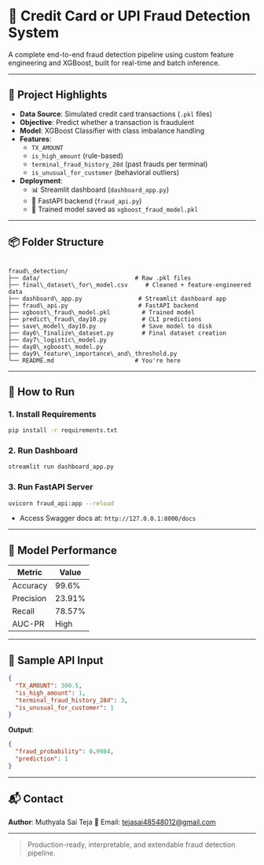 # 🚨 Credit Card or UPI Fraud Detection System

A complete end-to-end fraud detection pipeline using custom feature engineering and XGBoost, built for real-time and batch inference.

---

## 🧠 Project Highlights

- **Data Source**: Simulated credit card transactions (`.pkl` files)
- **Objective**: Predict whether a transaction is fraudulent
- **Model**: XGBoost Classifier with class imbalance handling
- **Features**:
  - `TX_AMOUNT`
  - `is_high_amount` (rule-based)
  - `terminal_fraud_history_28d` (past frauds per terminal)
  - `is_unusual_for_customer` (behavioral outliers)
- **Deployment**:
  - 📊 Streamlit dashboard (`dashboard_app.py`)
  - 🚀 FastAPI backend (`fraud_api.py`)
  - 🧠 Trained model saved as `xgboost_fraud_model.pkl`

---

## 📦 Folder Structure

```

fraud\_detection/
├── data/                           # Raw .pkl files
├── final\_dataset\_for\_model.csv     # Cleaned + feature-engineered data
├── dashboard\_app.py                # Streamlit dashboard app
├── fraud\_api.py                    # FastAPI backend
├── xgboost\_fraud\_model.pkl         # Trained model
├── predict\_fraud\_day10.py          # CLI predictions
├── save\_model\_day10.py             # Save model to disk
├── day6\_finalize\_dataset.py        # Final dataset creation
├── day7\_logistic\_model.py
├── day8\_xgboost\_model.py
├── day9\_feature\_importance\_and\_threshold.py
└── README.md                       # You're here

````

---

## 🚀 How to Run

### 1. Install Requirements
```bash
pip install -r requirements.txt
````

### 2. Run Dashboard

```bash
streamlit run dashboard_app.py
```

### 3. Run FastAPI Server

```bash
uvicorn fraud_api:app --reload
```

* Access Swagger docs at: `http://127.0.0.1:8000/docs`

---

## 🎯 Model Performance

| Metric    | Value  |
| --------- | ------ |
| Accuracy  | 99.6%  |
| Precision | 23.91% |
| Recall    | 78.57% |
| AUC-PR    | High   |

---

## 🧪 Sample API Input

```json
{
  "TX_AMOUNT": 300.5,
  "is_high_amount": 1,
  "terminal_fraud_history_28d": 3,
  "is_unusual_for_customer": 1
}
```

**Output**:

```json
{
  "fraud_probability": 0.9984,
  "prediction": 1
}
```

---

## 📬 Contact

**Author**: Muthyala Sai Teja
📧 Email: [tejasai48548012@gmail.com](mailto:tejasai48548012@gmail.com)

---

> Production-ready, interpretable, and extendable fraud detection pipeline.

```
